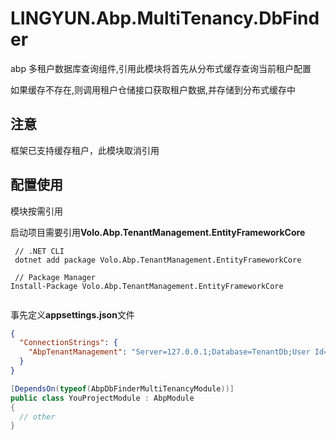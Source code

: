 # LINGYUN.Abp.MultiTenancy.DbFinder

abp 多租户数据库查询组件,引用此模块将首先从分布式缓存查询当前租户配置

如果缓存不存在,则调用租户仓储接口获取租户数据,并存储到分布式缓存中

## 注意

框架已支持缓存租户，此模块取消引用  

## 配置使用

模块按需引用

启动项目需要引用**Volo.Abp.TenantManagement.EntityFrameworkCore**

``` shell
 // .NET CLI
 dotnet add package Volo.Abp.TenantManagement.EntityFrameworkCore
 
 // Package Manager
Install-Package Volo.Abp.TenantManagement.EntityFrameworkCore
 
```

事先定义**appsettings.json**文件

```json
{
  "ConnectionStrings": {
    "AbpTenantManagement": "Server=127.0.0.1;Database=TenantDb;User Id=root;Password=yourPassword"
  }
}

```

```csharp
[DependsOn(typeof(AbpDbFinderMultiTenancyModule))]
public class YouProjectModule : AbpModule
{
  // other
}
```
